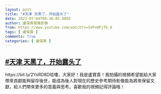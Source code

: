```yaml
---
layout: post
title: "#天津 天黑了，开始露头了"
date: 2023-07-04T09:30:05.000Z
author: 盧保貴視覺影像
from: https://www.youtube.com/watch?v=SVFn0PjT6_A
tags: [ 盧保貴 ]
comments: True
categories: [ 盧保貴 ]
---
```

<!--1688463005000-->
[#天津 天黑了，开始露头了](https://www.youtube.com/watch?v=SVFn0PjT6_A)
------

<div>
https://bit.ly/2YsRD8D哈嘍，大家好！我是盧寶貴！我拍攝的視頻希望能給大家帶來貢獻能夠留存後世，能成為後人對現在的歷史參考期待影像能為將來保留文獻，給人們帶來更多的意義與思考。喜歡我的視頻記得評論哦！
</div>
